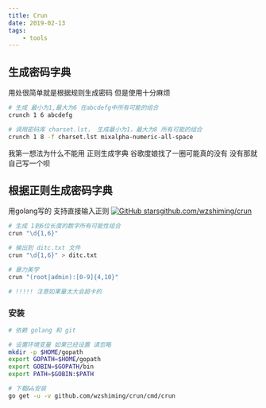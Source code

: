 ```yaml
---
title: Crun
date: 2019-02-13
tags: 
    - tools
---
```


## 生成密码字典
用处很简单就是根据规则生成密码
但是使用十分麻烦
``` bash
# 生成 最小为1,最大为6 在abcdefg中所有可能的组合
crunch 1 6 abcdefg

# 调用密码库 charset.lst， 生成最小为1，最大为8 所有可能的组合
crunch 1 8 -f charset.lst mixalpha-numeric-all-space
```
我第一想法为什么不能用 正则生成字典
谷歌度娘找了一圈可能真的没有
没有那就自己写一个呗

## 根据正则生成密码字典
用golang写的 支持直接输入正则
[![GitHub stars](https://img.shields.io/github/stars/wzshiming/crun.svg?style=social&label=Star)github.com/wzshiming/crun](https://github.com/wzshiming/crun)

``` bash
# 生成 1到6位长度的数字所有可能性组合
crun "\d{1,6}"

# 输出到 ditc.txt 文件
crun "\d{1,6}" > ditc.txt

# 暴力美学
crun "(root|admin):[0-9]{4,10}"

# !!!!! 注意如果量太大会超卡的
```

### 安装
``` bash
# 依赖 golang 和 git

# 设置环境变量 如果已经设置 请忽略
mkdir -p $HOME/gopath
export GOPATH=$HOME/gopath
export GOBIN=$GOPATH/bin
export PATH=$GOBIN:$PATH

# 下载&&安装
go get -u -v github.com/wzshiming/crun/cmd/crun
```